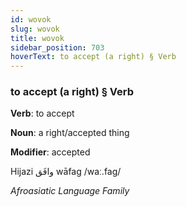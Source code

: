 ```yaml
---
id: wovok
slug: wovok
title: wovok
sidebar_position: 703
hoverText: to accept (a right) § Verb
---
```


### to accept (a right) § Verb

**Verb**: to accept

**Noun**: a right/accepted thing

**Modifier**: accepted

Hijazi وافَق wāfag /waː.faɡ/

*Afroasiatic Language Family*
